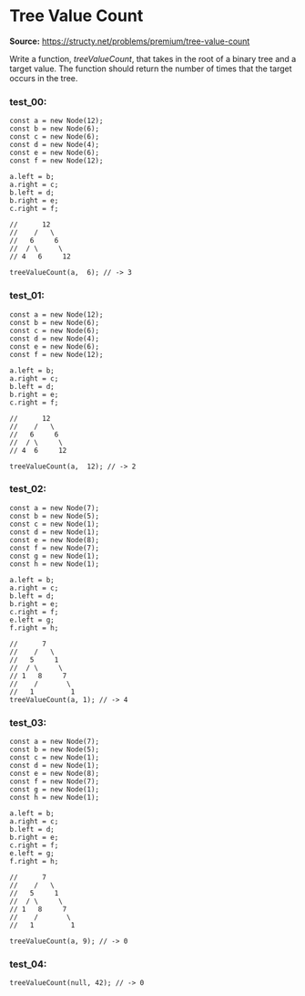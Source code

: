 # Tree Value Count
**Source:** https://structy.net/problems/premium/tree-value-count

Write a function, *treeValueCount*, that takes in the root of a binary tree and a target value. The function should return the number of times that the target occurs in the tree.

### test_00:

```
const a = new Node(12);
const b = new Node(6);
const c = new Node(6);
const d = new Node(4);
const e = new Node(6);
const f = new Node(12);

a.left = b;
a.right = c;
b.left = d;
b.right = e;
c.right = f;

//      12
//    /   \
//   6     6
//  / \     \
// 4   6     12

treeValueCount(a,  6); // -> 3

```

### test_01:

```
const a = new Node(12);
const b = new Node(6);
const c = new Node(6);
const d = new Node(4);
const e = new Node(6);
const f = new Node(12);

a.left = b;
a.right = c;
b.left = d;
b.right = e;
c.right = f;

//      12
//    /   \
//   6     6
//  / \     \
// 4  6     12

treeValueCount(a,  12); // -> 2

```

### test_02:

```
const a = new Node(7);
const b = new Node(5);
const c = new Node(1);
const d = new Node(1);
const e = new Node(8);
const f = new Node(7);
const g = new Node(1);
const h = new Node(1);

a.left = b;
a.right = c;
b.left = d;
b.right = e;
c.right = f;
e.left = g;
f.right = h;

//      7
//    /   \
//   5     1
//  / \     \
// 1   8     7
//    /       \
//   1         1
treeValueCount(a, 1); // -> 4

```

### test_03:

```
const a = new Node(7);
const b = new Node(5);
const c = new Node(1);
const d = new Node(1);
const e = new Node(8);
const f = new Node(7);
const g = new Node(1);
const h = new Node(1);

a.left = b;
a.right = c;
b.left = d;
b.right = e;
c.right = f;
e.left = g;
f.right = h;

//      7
//    /   \
//   5     1
//  / \     \
// 1   8     7
//    /       \
//   1         1

treeValueCount(a, 9); // -> 0

```

### test_04:

```
treeValueCount(null, 42); // -> 0

```